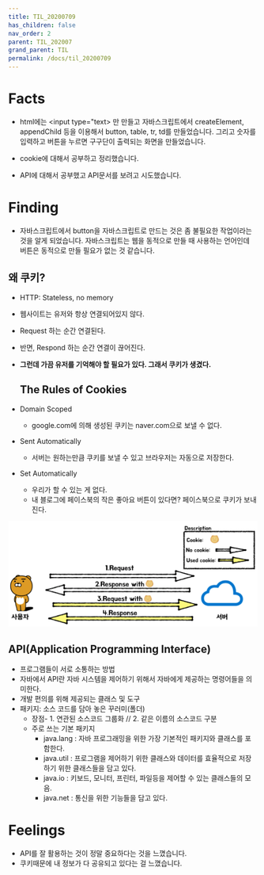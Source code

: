 ```yaml
---
title: TIL_20200709
has_children: false
nav_order: 2
parent: TIL_202007
grand_parent: TIL
permalink: /docs/til_20200709
---
```


# Facts

- html에는 <input type="text> 만 만들고 자바스크립트에서 createElement, appendChild 등을 이용해서 button, table, tr, td를 만들었습니다. 그리고 숫자를 입력하고 버튼을 누르면 구구단이 출력되는 화면을 만들었습니다.

- cookie에 대해서 공부하고 정리했습니다.

- API에 대해서 공부했고 API문서를 보려고 시도했습니다.

# Finding

- 자바스크립트에서 button을 자바스크립트로 만드는 것은 좀 불필요한 작업이라는 것을 알게 되었습니다. 자바스크립트는 웹을 동적으로 만들 때 사용하는 언어인데 버튼은 동적으로 만들 필요가 없는 것 같습니다.

## 왜 쿠키?

- HTTP: Stateless, no memory
- 웹사이트는 유저와 항상 연결되어있지 않다.
- Request 하는 순간 연결된다.
- 반면, Respond 하는 순간 연결이 끊어진다.
- **그런데 가끔 유저를 기억해야 할 필요가 있다. 그래서 쿠키가 생겼다.**

  ## The Rules of Cookies

- Domain Scoped
  - google.com에 의해 생성된 쿠키는 naver.com으로 보낼 수 없다.
- Sent Automatically
  - 서버는 원하는만큼 쿠키를 보낼 수 있고 브라우저는 자동으로 저장한다.
- Set Automatically

  - 우리가 할 수 있는 게 없다.
  - 내 블로그에 페이스북의 작은 좋아요 버튼이 있다면? 페이스북으로 쿠키가 보내진다.

![](_images/20200709/cookies.png)

## API(Application Programming Interface)

- 프로그램들이 서로 소통하는 방법
- 자바에서 API란 자바 시스템을 제어하기 위해서 자바에게 제공하는 명령어들을 의미한다.
- 개발 편의를 위해 제공되는 클래스 및 도구
- 패키지: 소스 코드를 담아 놓은 꾸러미(폴더)
  - 장점- 1. 연관된 소스코드 그룹화 // 2. 같은 이름의 소스코드 구분
  - 주로 쓰는 기본 패키지
    - java.lang : 자바 프로그래밍을 위한 가장 기본적인 패키지와 클래스를 포함한다.
    - java.util : 프로그램을 제어하기 위한 클래스와 데이터를 효율적으로 저장하기 위한 클래스들을 담고 있다.
    - java.io : 키보드, 모니터, 프린터, 파일등을 제어할 수 있는 클래스들의 모음.
    - java.net : 통신을 위한 기능들을 담고 있다.

# Feelings

- API를 잘 활용하는 것이 정말 중요하다는 것을 느꼈습니다.
- 쿠키때문에 내 정보가 다 공유되고 있다는 걸 느꼈습니다.
